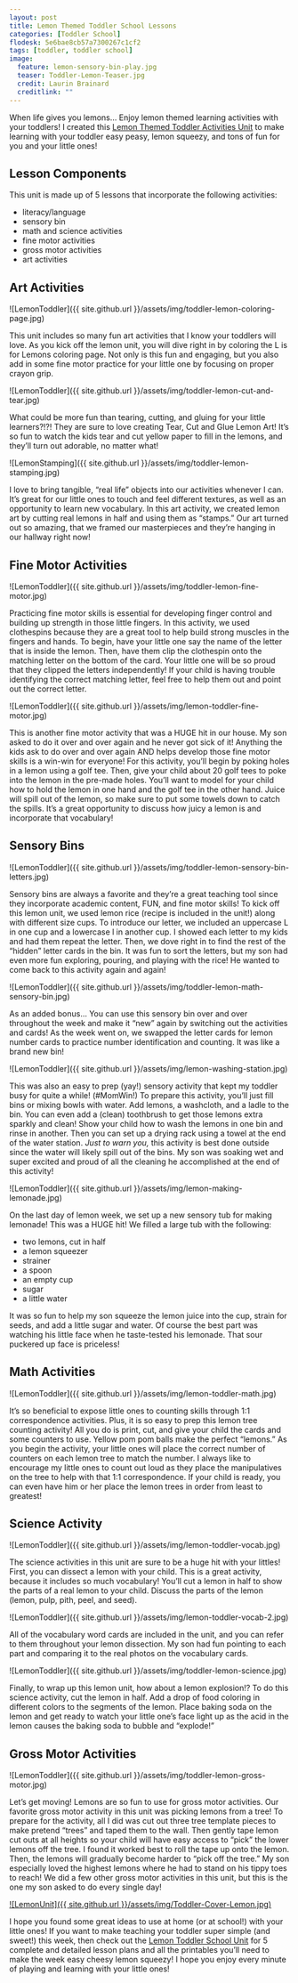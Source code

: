 ```yaml
---
layout: post
title: Lemon Themed Toddler School Lessons
categories: [Toddler School]
flodesk: 5e6bae8cb57a7300267c1cf2
tags: [toddler, toddler school]
image:
  feature: lemon-sensory-bin-play.jpg
  teaser: Toddler-Lemon-Teaser.jpg
  credit: Laurin Brainard
  creditlink: ""
---
```

When life gives you lemons… Enjoy lemon themed learning activities with your toddlers! I created this [Lemon Themed Toddler Activities Unit](https://www.teacherspayteachers.com/Product/Toddler-Activities-Lesson-Plans-Lemon-Preschool-Curriculum-Letter-L-4616157?st=af76699ab021192774b95a849e291d33&utm_source=PB%20Blog&utm_campaign=Lemon%20Toddler%20School%20Unit) to make learning with your toddler easy peasy, lemon squeezy, and tons of fun for you and your little ones! 

## Lesson Components 
This unit is made up of 5 lessons that incorporate the following activities:
- literacy/language 
- sensory bin 
- math and science activities 
- fine motor activities
- gross motor activities 
- art activities

## Art Activities 

![LemonToddler]({{ site.github.url }}/assets/img/toddler-lemon-coloring-page.jpg)

This unit includes so many fun art activities that I know your toddlers will love. As you kick off the lemon unit, you will dive right in by coloring the L is for Lemons coloring page. Not only is this fun and engaging, but you also add in some fine motor practice for your little one by focusing on proper crayon grip.

![LemonToddler]({{ site.github.url }}/assets/img/toddler-lemon-cut-and-tear.jpg)

What could be more fun than tearing, cutting, and gluing for your little learners?!?! They are sure to love creating Tear, Cut and Glue Lemon Art! It’s so fun to watch the kids tear and cut yellow paper to fill in the lemons, and they’ll turn out adorable, no matter what! 

![LemonStamping]({{ site.github.url }}/assets/img/toddler-lemon-stamping.jpg)

I love to bring tangible, “real life” objects into our activities whenever I can. It’s great for our little ones to touch and feel different textures, as well as an opportunity to learn new vocabulary. In this art activity, we created lemon art by cutting real lemons in half and using them as “stamps.” Our art turned out so amazing, that we framed our masterpieces and they’re hanging in our hallway right now! 

## Fine Motor Activities 

![LemonToddler]({{ site.github.url }}/assets/img/toddler-lemon-fine-motor.jpg)

Practicing fine motor skills is essential for developing finger control and building up strength in those little fingers. In this activity, we used clothespins because they are a great tool to help build strong muscles in the fingers and hands. To begin, have your little one say the name of the letter that is inside the lemon. Then, have them clip the clothespin onto the matching letter on the bottom of the card. Your little one will be so proud that they clipped the letters independently! If your child is having trouble identifying the correct matching letter, feel free to help them out and point out the correct letter. 

![LemonToddler]({{ site.github.url }}/assets/img/lemon-toddler-fine-motor.jpg)

This is another fine motor activity that was a HUGE hit in our house. My son asked to do it over and over again and he never got sick of it! Anything the kids ask to do over and over again AND helps develop those fine motor skills is a win-win for everyone! For this activity, you’ll begin by poking holes in a lemon using a golf tee. Then, give your child about 20 golf tees to poke into the lemon in the pre-made holes. You’ll want to model for your child how to hold the lemon in one hand and the golf tee in the other hand. Juice will spill out of the lemon, so make sure to put some towels down to catch the spills. It’s a great opportunity to discuss how juicy a lemon is and incorporate that vocabulary! 

## Sensory Bins 

![LemonToddler]({{ site.github.url }}/assets/img/toddler-lemon-sensory-bin-letters.jpg)

Sensory bins are always a favorite and they’re a great teaching tool since they incorporate academic content, FUN, and fine motor skills! To kick off this lemon unit, we used lemon rice (recipe is included in the unit!) along with different size cups. To introduce our letter, we included an uppercase L in one cup and a lowercase l in another cup. I showed each letter to my kids and had them repeat the letter. Then, we dove right in to find the rest of the “hidden” letter cards in the bin. It was fun to sort the letters, but my son had even more fun exploring, pouring, and playing with the rice! He wanted to come back to this activity again and again! 

![LemonToddler]({{ site.github.url }}/assets/img/toddler-lemon-math-sensory-bin.jpg)

As an added bonus… You can use this sensory bin over and over throughout the week and make it “new” again by switching out the activities and cards! As the week went on, we swapped the letter cards for lemon number cards to practice number identification and counting. It was like a brand new bin! 

![LemonToddler]({{ site.github.url }}/assets/img/lemon-washing-station.jpg)

This was also an easy to prep (yay!) sensory activity that kept my toddler busy for quite a while! (#MomWin!) To prepare this activity, you’ll just fill bins or mixing bowls with water. Add lemons, a washcloth, and a ladle to the bin. You can even add a (clean) toothbrush to get those lemons extra sparkly and clean! Show your child how to wash the lemons in one bin and rinse in another. Then you can set up a drying rack using a towel at the end of the water station. _Just to warn you,_ this activity is best done outside since the water will likely spill out of the bins. My son was soaking wet and super excited and proud of all the cleaning he accomplished at the end of this activity!

![LemonToddler]({{ site.github.url }}/assets/img/lemon-making-lemonade.jpg)

On the last day of lemon week, we set up a new sensory tub for making lemonade! This was a HUGE hit! We filled a large tub with the following:
- two lemons, cut in half
- a lemon squeezer
- strainer
- a spoon
- an empty cup
- sugar
- a little water

It was so fun to help my son squeeze the lemon juice into the cup, strain for seeds, and add a little sugar and water. Of course the best part was watching his little face when he taste-tested his lemonade. That sour puckered up face is priceless! 

## Math Activities

![LemonToddler]({{ site.github.url }}/assets/img/lemon-toddler-math.jpg)

It’s so beneficial to expose little ones to counting skills through 1:1 correspondence activities. Plus, it is so easy to prep this lemon tree counting activity! All you do is print, cut, and give your child the cards and some counters to use. Yellow pom pom balls make the perfect “lemons.” 
As you begin the activity, your little ones will place the correct number of counters on each lemon tree to match the number. I always like to encourage my little ones to count out loud as they place the manipulatives on the tree to help with that 1:1 correspondence. If your child is ready, you can even have him or her place the lemon trees in order from least to greatest! 

## Science Activity 

![LemonToddler]({{ site.github.url }}/assets/img/lemon-toddler-vocab.jpg)

The science activities in this unit are sure to be a huge hit with your littles! First, you can dissect a lemon with your child. This is a great activity, because it includes so much vocabulary! You’ll cut a lemon in half to show the parts of a real lemon to your child. Discuss the parts of the lemon (lemon, pulp, pith, peel, and seed). 

![LemonToddler]({{ site.github.url }}/assets/img/lemon-toddler-vocab-2.jpg)

All of the vocabulary word cards are included in the unit, and you can refer to them throughout your lemon dissection. My son had fun pointing to each part and comparing it to the real photos on the vocabulary cards. 

![LemonToddler]({{ site.github.url }}/assets/img/toddler-lemon-science.jpg)

Finally, to wrap up this lemon unit, how about a lemon explosion!? To do this science activity, cut the lemon in half. Add a drop of food coloring in different colors to the segments of the lemon. Place baking soda on the lemon and get ready to watch your little one’s face light up as the acid in the lemon causes the baking soda to bubble and “explode!” 

## Gross Motor Activities 

![LemonToddler]({{ site.github.url }}/assets/img/toddler-lemon-gross-motor.jpg)

Let’s get moving! Lemons are so fun to use for gross motor activities. Our favorite gross motor activity in this unit was picking lemons from a tree! To prepare for the activity, all I did was cut out three tree template pieces to make pretend “trees” and taped them to the wall. Then gently tape lemon cut outs at all heights so your child will have easy access to “pick” the lower lemons off the tree. I found it worked best to roll the tape up onto the lemon. Then, the lemons will gradually become harder to “pick off the tree.” My son especially loved the highest lemons where he had to stand on his tippy toes to reach! We did a few other gross motor activities in this unit, but this is the one my son asked to do every single day!

[![LemonUnit]({{ site.github.url }}/assets/img/Toddler-Cover-Lemon.jpg)](https://www.teacherspayteachers.com/Product/Toddler-Activities-Lesson-Plans-Lemon-Preschool-Curriculum-Letter-L-4616157?st=af76699ab021192774b95a849e291d33&utm_source=PB%20Blog&utm_campaign=Lemon%20Toddler%20School%20Unit)

I hope you found some great ideas to use at home (or at school!) with your little ones! If you want to make teaching your toddler super simple (and sweet!) this week, then check out the [Lemon Toddler School Unit](https://www.teacherspayteachers.com/Product/Toddler-Activities-Lesson-Plans-Lemon-Preschool-Curriculum-Letter-L-4616157?st=af76699ab021192774b95a849e291d33&utm_source=PB%20Blog&utm_campaign=Lemon%20Toddler%20School%20Unit) for 5 complete and detailed lesson plans and all the printables you’ll need to make the week easy cheesy lemon squeezy! I hope you enjoy every minute of playing and learning with your little ones!

